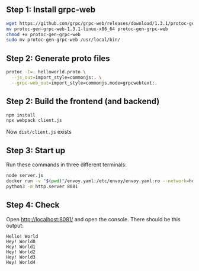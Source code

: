 
## Step 1: Install grpc-web

```bash
wget https://github.com/grpc/grpc-web/releases/download/1.3.1/protoc-gen-grpc-web-1.3.1-linux-x86_64
mv protoc-gen-grpc-web-1.3.1-linux-x86_64 protoc-gen-grpc-web
chmod +x protoc-gen-grpc-web
sudo mv protoc-gen-grpc-web /usr/local/bin/
```

## Step 2: Generate proto files

```bash
protoc -I=. helloworld.proto \
  --js_out=import_style=commonjs:. \
  --grpc-web_out=import_style=commonjs,mode=grpcwebtext:.
```

## Step 2: Build the frontend (and backend)

```bash
npm install
npx webpack client.js
```

Now `dist/client.js` exists

## Step 3: Start up

Run these commands in three different terminals:

```bash
node server.js
docker run -v "$(pwd)"/envoy.yaml:/etc/envoy/envoy.yaml:ro --network=host envoyproxy/envoy:v1.22.0
python3 -m http.server 8081
```

## Step 4: Check

Open [http://localhost:8081/](http://localhost:8081/) and open the console. There should be this output:

```
Hello! World
Hey! World0
Hey! World1
Hey! World2
Hey! World3
Hey! World4
```